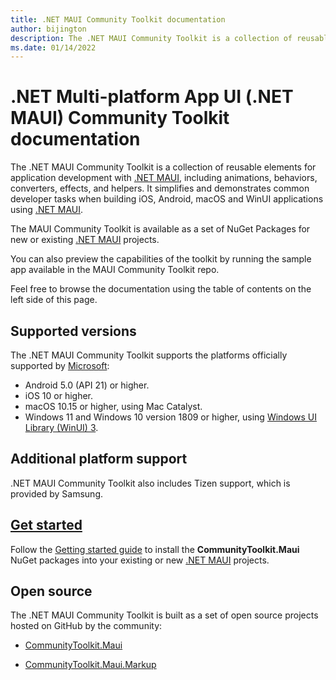 ```yaml
---
title: .NET MAUI Community Toolkit documentation
author: bijington
description: The .NET MAUI Community Toolkit is a collection of reusable elements for application development with .NET MAUI, including animations, behaviors, converters, effects, and helpers.
ms.date: 01/14/2022
---
```


# .NET Multi-platform App UI (.NET MAUI) Community Toolkit documentation

The .NET MAUI Community Toolkit is a collection of reusable elements for application development with [.NET MAUI][maui-url], including animations, behaviors, converters, effects, and helpers. It simplifies and demonstrates common developer tasks when building iOS, Android, macOS and WinUI applications using [.NET MAUI][maui-url].

The MAUI Community Toolkit is available as a set of NuGet Packages for new or existing [.NET MAUI][maui-url] projects.

You can also preview the capabilities of the toolkit by running the sample app available in the MAUI Community Toolkit repo.

Feel free to browse the documentation using the table of contents on the left side of this page.

[maui-url]: /dotnet/maui/ "Microsoft .NET MAUI documentation"

## Supported versions

The .NET MAUI Community Toolkit supports the platforms officially supported by [Microsoft](/dotnet/maui/supported-platforms):

* Android 5.0 (API 21) or higher.
* iOS 10 or higher.
* macOS 10.15 or higher, using Mac Catalyst.
* Windows 11 and Windows 10 version 1809 or higher, using [Windows UI Library (WinUI) 3](/windows/apps/winui/winui3/).

## Additional platform support

.NET MAUI Community Toolkit also includes Tizen support, which is provided by Samsung.

## [Get started][get-started]

Follow the [Getting started guide][get-started] to install the **CommunityToolkit.Maui** NuGet packages into your existing or new [.NET MAUI][maui-url] projects.

[get-started]: get-started.md "Getting started guide"

## Open source

The .NET MAUI Community Toolkit is built as a set of open source projects hosted on GitHub by the community:

* [CommunityToolkit.Maui](https://github.com/CommunityToolkit/Maui)

* [CommunityToolkit.Maui.Markup](https://github.com/CommunityToolkit/Maui.Markup)

